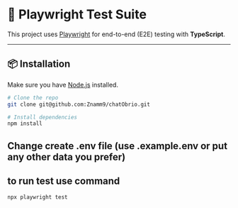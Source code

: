 # 🧪 Playwright Test Suite

This project uses [Playwright](https://playwright.dev/) for end-to-end (E2E) testing with **TypeScript**.

---

## 📦 Installation

Make sure you have [Node.js](https://nodejs.org/) installed.

```bash
# Clone the repo
git clone git@github.com:Znamm9/chatObrio.git

# Install dependencies
npm install
```

## Change create .env file (use .example.env or put any other data you prefer)

## to run test use command
```bash
npx playwright test
```

